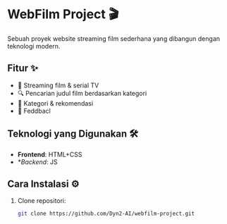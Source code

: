 # WebFilm Project 🎬

Sebuah proyek website streaming film sederhana yang dibangun dengan teknologi modern.

## Fitur ✨
- 🎥 Streaming film & serial TV
- 🔍 Pencarian judul film berdasarkan kategori
- 📌 Kategori & rekomendasi
- 💬 Feddbacl

## Teknologi yang Digunakan 🛠️
- **Frontend**: HTML+CSS
- **Backend*: JS

## Cara Instalasi ⚙️
1. Clone repositori:
   ```bash
   git clone https://github.com/Dyn2-AI/webfilm-project.git

